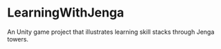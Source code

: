 # LearningWithJenga
An Unity game project that illustrates learning skill stacks through Jenga towers.
